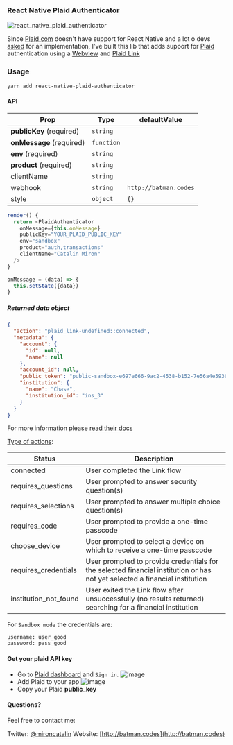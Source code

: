 ### React Native Plaid Authenticator

![react_native_plaid_authenticator](https://user-images.githubusercontent.com/2805320/29003828-ad4ab974-7ac6-11e7-90f9-e7b637b58de1.gif)

Since [Plaid.com](https://plaid.com/) doesn't have support for React Native and a lot o devs [asked](https://github.com/plaid/link/issues/153) for an implementation, I've built this lib that adds support for [Plaid](https://plaid.com/) authentication using a [Webview](https://plaid.com/docs/quickstart/#webview-integration) and [Plaid Link](https://blog.plaid.com/announcing-a-new-mobile-experience-for-link/)


### Usage

`yarn add react-native-plaid-authenticator`

#### API

|Prop|Type|defaultValue|
|----|----|----|
|__publicKey__ (required)|`string`|  |
|__onMessage__ (required)| `function`||
|__env__ (required)|`string`|  |
|__product__ (required)|`string`|  |
|clientName|`string`|  |
|webhook|`string`| `http://batman.codes`|
|style|`object`| `{}`|

```js
render() {
  return <PlaidAuthenticator
    onMessage={this.onMessage}
    publicKey="YOUR_PLAID_PUBLIC_KEY"
    env="sandbox"
    product="auth,transactions"
    clientName="Catalin Miron"
  />
}

onMessage = (data) => {
  this.setState({data})
}
```

##### Returned **data** object

```json
{
  "action": "plaid_link-undefined::connected",
  "metadata": {
    "account": {
      "id": null,
      "name": null
    },
    "account_id": null,
    "public_token": "public-sandbox-e697e666-9ac2-4538-b152-7e56a4e59365",
    "institution": {
      "name": "Chase",
      "institution_id": "ins_3"
    }
  }
}
```

For more information please [read their docs](https://plaid.com/docs/quickstart/#accessing-item-data)


[Type of actions](https://plaid.com/docs/api/#onexit-callback):

|Status|Description|
|----|----|
|connected|	User completed the Link flow|
|requires_questions|User prompted to answer security question(s)|
|requires_selections|	User prompted to answer multiple choice question(s)|
|requires_code|	User prompted to provide a one-time passcode|
|choose_device|	User prompted to select a device on which to receive a one-time passcode|
|requires_credentials|	User prompted to provide credentials for the selected financial institution or has not yet selected a financial institution|
|institution_not_found|	User exited the Link flow after unsuccessfully (no results returned) searching for a financial institution|


For `Sandbox mode` the credentials are:
```
username: user_good
password: pass_good
```

#### Get your plaid API key

- Go to [Plaid dashboard](https://dashboard.plaid.com/signin) and `Sign in`.
![image](https://user-images.githubusercontent.com/2805320/29003405-274c972c-7abf-11e7-89f5-dffce0d0132a.png)
- Add Plaid to your app
![image](https://user-images.githubusercontent.com/2805320/29003409-36d48042-7abf-11e7-8e55-01a1e184fb49.png)
- Copy your Plaid __public_key__


#### Questions?

Feel free to contact me:

Twitter: [@mironcatalin](http://twitter.com)
Website: [http://batman.codes](http://batman.codes)
